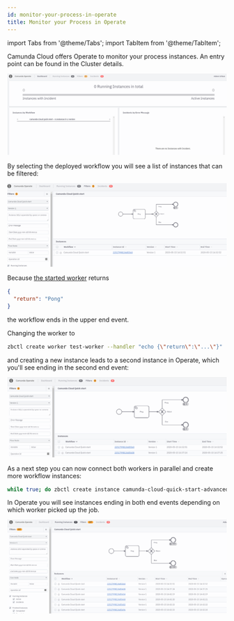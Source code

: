 ```yaml
---
id: monitor-your-process-in-operate
title: Monitor your Process in Operate
---
```


import Tabs from '@theme/Tabs';
import TabItem from '@theme/TabItem';

Camunda Cloud offers Operate to monitor your process instances. An entry point can be found in the Cluster details.

![operate-dashboard](./img/operate-dashboard.png)

By selecting the deployed workflow you will see a list of instances that can be filtered:

![operate-instances](./img/operate-advanced-instances-pong.png)

Because [the started worker](./implement-service-task.md) returns

```json
{
  "return": "Pong"
}
```

the workflow ends in the upper end event.

Changing the worker to

```bash
zbctl create worker test-worker --handler "echo {\"return\":\"...\"}"
```

and creating a new instance leads to a second instance in Operate, which you'll see ending in the second end event:

![operate-instance](./img/operate-advanced-instances-other.png)

As a next step you can now connect both workers in parallel and create more workflow instances:

```bash
while true; do zbctl create instance camunda-cloud-quick-start-advanced; sleep 1; done
```

In Operate you will see instances ending in both end events depending on which worker picked up the job.

![operate-instances](./img/operate-advanced-instances.png)
